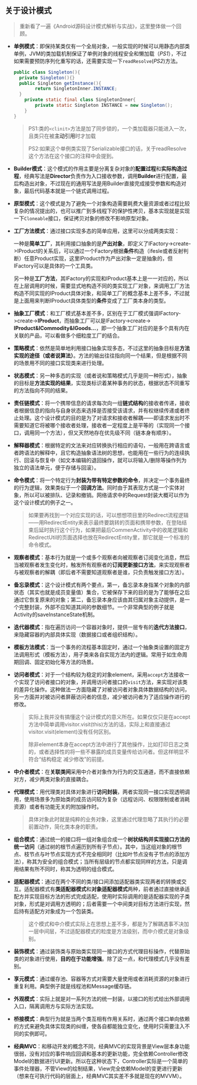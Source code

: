 ## 关于设计模式

> 重新看了一遍《Android源码设计模式解析与实战》，这里整体做一个回顾。

- **单例模式**：即保持某类仅有一个全局对象，一般实现的时候可以用静态内部类单例，JVM的类加载机制保证了单例对象的线程安全和懒加载（_PS1_），不过如果需要预防序列化重写的话，还需要实现一下`readResolve`(_PS2_)方法。

  ```java
  public class Singleton(){
  	private Singleton(){}
  	public Singleton getInstance(){
          return SingletonInner.INSTANCE;
  	}
      private static final class SingletonInner{
          private static Singleton INSTANCE = new Singleton();
      }
  }
  ```

  >PS1:类的`<clinit>`方法是加了同步锁的，一个类加载器只能进入一次，且类只在被**主动引用**时才加载
  >
  >PS2:如果这个单例类实现了Serializable接口的话，关于readResolve这个方法在这个接口的注释中会提到。

- **Builder模式**：这个模式的作用主要是分离复杂对象的**配置过程**和**实际构造过程**，经典写法是**Director**负责作为入口接收参数，调用**Builder**进行配置，最后构造出对象，不过现在的通用写法是用Builder直接完成接受参数和构造对象，最后代码基本就是一个链式调用过程。

- **原型模式**：这个模式是为了避免一个对象构造需要耗费大量资源或者过程比较复杂的情况提出的，也可以推广到多线程下的保护性拷贝，基本实现就是实现一下`Cloneable`接口，保证拷贝对象的修改不影响原型对象。

- **工厂方法模式**：通过接口实现多态的简单应用，这里可以分成两类实现：

  一种是**简单工厂**，其利用接口抽象的是**产出对象**，即定义了IFactory->create->IProduct的关系后，可以通过一个Factory根据**条件**构造（ifesle或者反射判断）任意Product实现，这里IProduct作为产出对象一定是抽象的，但IFactory可以是具体的一个工具类。

  另一种是**工厂方法**，其IFactory的实现和IProduct基本上是一一对应的，所以在上层调用的时候，需要显式地构造不同的类实现工厂对象，来调用工厂方法构造不同实现的IProduct具体对象，和简单工厂的概念基本上差不多，不过就是上面用来判断IProduct具体类型的**条件**变成了工厂类本身的类型。

- **抽象工厂模式**：和工厂模式基本差不多，区别在于工厂模式强调IFactory->create->**IProduct**，而抽象工厂可以是IFactory->create-> **IProduct&ICommodity&IGoods...**，即一个抽象工厂对应的是多个具有内在关联的产品，可以看做多个细粒度工厂的结合。

- **策略模式**：依然是简单地利用接口抽象实现多态，不过这里的抽象目标是**方法实现的途径（或者说算法）**。方法的输出往往指向同一个结果，但是根据不同的场景用不同的接口实现类来进行处理。

- **状态模式**：另一种多态的实现（或者说和策略模式几乎是同一种形式），抽象的目标是**方法实现的结果**，实现类标识着某种事务的状态，根据状态不同重写的方法指向不同的结果。

- **责任链模式**：将一个携带信息的请求每次向一组**链式结构**的接收者传递，接收者根据信息的指向与自身状态来选择是否接受该请求，并有权继续传递或者终止处理。这个设计模式的目的是为了对请求和接收者解耦——即请求发出时不需要知道它将被哪个接收者处理，接收者一定程度上是平等的（实现同一个接口，调用同一个方法），但又天然地存在优先级不同（链本身有顺序）。

- **解释器模式**：根据特定的文法来对应转换执行相应的语句，一般用在跨语言或者跨语法的解释中，且它构造抽象语法树的思想，也能用在一些行为的连续执行、回滚与恢复中（如文本编辑的退回操作，就可以将输入/删除等操作列为独立的语法单元，便于存储与回滚）。

- **命令模式**：将一个特定行为**封装为带有特定参数的命令**，并决定一个事务最终的行为逻辑，效果类似于一个**回调方法**。同时由于其表现方式是一个实体对象，所以可以被排队、记录和撤销。网络请求中的Request封装大概可以作为这个设计模式的例子之一。

  > 如果要再找到一个对应实现的话，可以想想项目里的Redirect流程逻辑——用RedirectEntity来表示最终要跳转的页面和携带参数，在登陆结束后延时执行这个行为，如果把最后CommenActivity中的收尾逻辑和RedirectUtil的页面选择也放在RedirectEntity里，那它就是一个标准的命令模式。

- **观察者模式**：基本行为就是一个或多个观察者向被观察者订阅变化消息，然后当被观察者发生变化时，触发所有观察者的**订阅更新接口方法**，来实现观察者与被观察者的解耦（即后者不需要知道观察者是谁，只负责触发接口方法）。

- **备忘录模式**：这个设计模式有两个要点，第一，备忘录本身指某个对象的内部状态（其实也就是成员变量值）集合，它被保存下来的目的是为了能够在之后通过它恢复原来的对象；第二，备忘录本身应该由其归属对象主动提供，是一个完整封装，外部不应知道其间的参数细节。一个非常典型的例子就是Activity的saveInstanceState机制。

- **迭代器模式**：指在遍历访问一个容器对象时，提供一层专有的**迭代方法接口**，来隐藏容器的内部具体实现（数据接口或者组织结构）。

- **模板方法模式**：当一个事务的流程基本固定时，通过一个抽象类设置的固定方法调用形式（模板方法），用子类来各自实现方法内的逻辑。常用于如生命周期回调、固定初始化等方法的场景。

- **访问者模式**：对于一个结构较为稳定的对象element，采用`accept`方法接收一个实现了访问者接口的对象，并调用访问者接口的`visit`方法，来实现对该类的差异化操作。这种做法一方面隐藏了对被访问者对象具体数据结构的访问，另一方面并对被访问者屏蔽访问者的信息，减少被访问者为了适应操作进行的修改。

  > 实际上我并没有搞懂这个设计模式的意义所在。如果仅仅只是在accept方法中简单调用visitor.visit(this)方法的话，实际上和直接通过visitor.visit(element)没有任何区别。
  >
  > 除非element本身在accept方法中进行了其他操作，比如打印日志之类的，或者选择性的将一些不暴露的成员变量传给访问者。但这样明显不符合“结构稳定 减少修改”的前提。

- **中介者模式**：在**关联类间**采用中介者对象作为行为的交互通道，而不直接依赖对方，减少两类对象的直接耦合。

- **代理模式**：用代理类对具体对象进行**访问封装**，两者实现同一接口实现透明调用，使用场景多为原始类的成员访问较为复杂（远程访问、权限限制或者消耗资源）或者有功能无关的附加操作时。

  > 具体对象此时就是纯粹的业务对象，这里通过代理忽略了其执行的必要前置动作，简化类本身的职责。

- **组合模式**：通过统一的接口将一组对象组合成一个**树状结构并实现接口方法的统一访问**（通过树的根节点遍历到所有子节点）。其中，当这组对象的根节点、枝节点与叶节点实现方式不完全相同时（比如叶节点没有子节点的添加方法），称其为安全的组合模式；当所有层级的节点都实现同样的方法，只是调用结果有所不同时，称其为透明的组合模式。

- **适配器模式**：通过在两个不同的类/接口间添加适配器类实现两者的转换或交互。适配器模式有**类适配器模式**和**对象适配器模式**两种，前者通过直接继承适配方并实现目标方法的形式完成适配，使用时实际调用的是适配器实现的子类对象，形式是对调用方透明的；后者需要一个中间类对目标方法进行实现，然后持有适配方对象成为一个包装类。

  > 这个模式和中介模式实际上在思想上差不多，都是为了解耦遇事不决加一层中间层，不过适配器模式的粒度是方法级别，而中介模式是对象级别。

- **装饰模式**：通过装饰类与原始类实现同一接口的方式代理目标操作，代替原始类的对象进行使用，**目的在于功能增强**。除了这一点，和代理模式几乎没有差别。

- **享元模式**：通过缓存池、容器等方式对需要大量使用或者消耗资源的对象进行重复利用。典型例子就是线程池和Message缓存链。

- **外观模式**：实际上就是对一系列方法的统一封装，以接口的形式给出外部调用入口，隔离调用方与实际方法实现。

- **桥接模式**：典型行为就是当两个类互相有作用关系时，通过两个接口单向依赖的方式来避免具体实现类的纠缠，使各自都能独立变化，使用时只需要注入不同的实例即可。

- **经典MVC**：和移动开发的概念不同，经典MVC的实现背景是View层本身功能很弱，没有对应的事件响应回调和基本的更新功能，完全依赖Controller修改Model的数据进行UI更新。所以在这种状态下，Controller实际是一个简单的事件处理器，不管View的绘制结果，View完全依赖Model的变更进行更新（想来在可执行代码的层面上，经典MVC其实差不多就是现在的MVVM）。